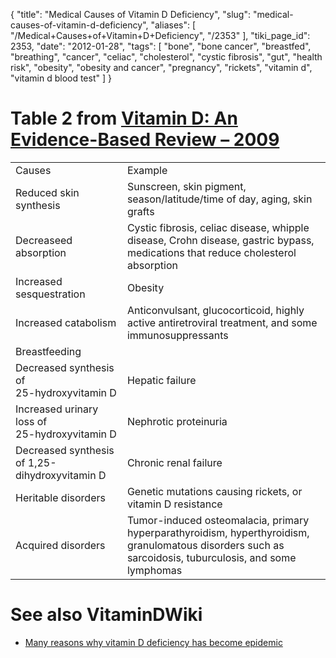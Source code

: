 {
    "title": "Medical Causes of Vitamin D Deficiency",
    "slug": "medical-causes-of-vitamin-d-deficiency",
    "aliases": [
        "/Medical+Causes+of+Vitamin+D+Deficiency",
        "/2353"
    ],
    "tiki_page_id": 2353,
    "date": "2012-01-28",
    "tags": [
        "bone",
        "bone cancer",
        "breastfed",
        "breathing",
        "cancer",
        "celiac",
        "cholesterol",
        "cystic fibrosis",
        "gut",
        "health risk",
        "obesity",
        "obesity and cancer",
        "pregnancy",
        "rickets",
        "vitamin d",
        "vitamin d blood test"
    ]
}


# Table 2 from [Vitamin D: An Evidence-Based Review – 2009](/posts/vitamin-d-an-evidence-based-review-2009)

| | |
| --- | --- |
| Causes  | Example |
| Reduced skin synthesis | Sunscreen, skin pigment, season/latitude/time of day, aging, skin grafts |
| Decreaseed absorption  | Cystic fibrosis, celiac disease, whipple disease, Crohn disease, gastric bypass, medications that reduce cholesterol absorption |
| Increased sesquestration  | Obesity |
| Increased catabolism  | Anticonvulsant, glucocorticoid, highly active antiretroviral treatment, and some immunosuppressants |
| Breastfeeding  |  |
| Decreased synthesis of<br> 25-hydroxyvitamin D  | Hepatic failure |
| Increased urinary loss of <br>25-hydroxyvitamin D  | Nephrotic proteinuria |
| Decreased synthesis of 1,25-dihydroxyvitamin D  | Chronic renal failure |
| Heritable disorders  | Genetic mutations causing rickets, or vitamin D resistance |
| Acquired disorders  | Tumor-induced osteomalacia, primary hyperparathyroidism, hyperthyroidism, granulomatous disorders such as sarcoidosis, tuburculosis, and some lymphomas  |

# See also VitaminDWiki

* [Many reasons why vitamin D deficiency has become epidemic](/posts/many-reasons-why-vitamin-d-deficiency-has-become-epidemic)